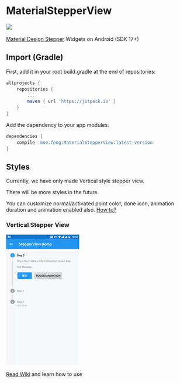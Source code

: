 # MaterialStepperView

[![](https://jitpack.io/v/moe.feng/MaterialStepperView.svg)](https://jitpack.io/#moe.feng/MaterialStepperView)

[Material Design Stepper](https://material.io/guidelines/components/steppers.html) Widgets on Android (SDK 17+)


## Import (Gradle)

First, add it in your root build.gradle at the end of repositories:

```gradle
allprojects {
	repositories {
		...
		maven { url 'https://jitpack.io' }
	}
}
```

Add the dependency to your app modules:

```gradle
dependencies {
    compile 'moe.feng:MaterialStepperView:latest-version'
}
```

## Styles

Currently, we have only made Vertical style stepper view.

There will be more styles in the future.

You can customize normal/activated point color, done icon, animation duration and animation enabled also. [How to?](https://github.com/fython/MaterialStepperView/wiki/Set-item-values-and-styles)

### Vertical Stepper View

[![Vertical Stepper View Demo](.readme/vertical.gif)](https://www.youtube.com/watch?v=y9gSwHKwxVM)

[Read Wiki](https://github.com/fython/MaterialStepperView/wiki/Vertical-Style) and learn how to use


